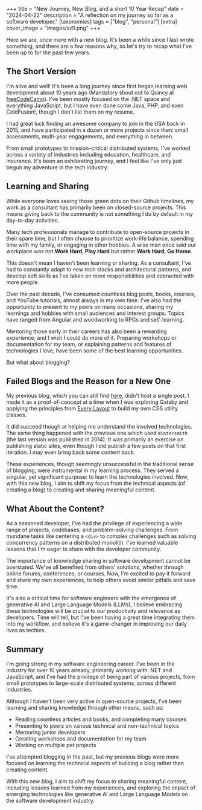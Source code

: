 +++
title = "New Journey, New Blog, and a short 10 Year Recap"
date = "2024-04-22"
description = "A reflection on my journey so far as a software developer."
[taxonomies]
tags = ["blog", "personal"]
[extra]
cover_image = "images/sd1.png"
+++

Here we are, once more with a new blog. It's been a while since I last wrote something, and there are a few reasons why, so let's try to recap what I've been up to for the past few years.

<!--more-->

## The Short Version

I'm alive and well! It's been a long journey since first began learning web development about 10 years ago (Mandatory shout out to Quincy at [freeCodeCamp](https://www.freecodecamp.org)). I've been mostly focused on the .NET space and everything JavaScript, but I have even done some Java, PHP, and even ColdFusion!, though I don't list them on my resume.

I had great luck finding an awesome company to join in the USA back in 2015, and have participated in a dozen or more projects since then: small assessments, multi-year engagements, and everything in between.

From small prototypes to mission-critical distributed systems, I've worked across a variety of industries including education, healthcare, and insurance. It's been an exhilarating journey, and I feel like I've only just begun my adventure in the tech industry.

## Learning and Sharing

While everyone loves seeing those green dots on their Github timelines, my work as a consultant has primarily been on closed-source projects. This means giving back to the community is not something I do by default in my day-to-day activities.

Many tech professionals manage to contribute to open-source projects in their spare time, but I often choose to prioritize work-life balance, spending time with my family, or engaging in other hobbies. A wise man once said our workplace was not **Work Hard, Play Hard** but rather **Work Hard, Go Home**.

This doesn't mean I haven't been learning or sharing. As a consultant, I've had to constantly adapt to new tech stacks and architectural patterns, and develop soft skills as I've taken on more responsibilities and interacted with more people.

Over the past decade, I've consumed countless blog posts, books, courses, and YouTube tutorials, almost always in my own time. I've also had the opportunity to present to my peers on many occasions, sharing my learnings and hobbies with small audiences and interest groups. Topics have ranged from Angular and woodworking to RPGs and self-learning.

Mentoring those early in their careers has also been a rewarding experience, and I wish I could do more of it. Preparing workshops or documentation for my team, or explaining patterns and features of technologies I love, have been some of the best learning opportunities.

But what about blogging?

## Failed Blogs and the Reason for a New One

My previous blog, which you can still find [here](https://condescending-snyder-76461d.netlify.app/), didn't host a single post. I made it as a proof-of-concept at a time when I was exploring Gatsby and applying the principles from [Every Layout](https://every-layout.dev/) to build my own CSS utility classes.

It did succeed though at helping me understand the involved technologies. The same thing happened with the previous one which used `Wintersmith` (the last version was published in 2014). It was primarily an exercise on publishing static sites, even though I did publish a few posts on that first iteration. I may even bring back some content back.

These experiences, though seemingly unsuccessful in the traditional sense of blogging, were instrumental in my learning process. They served a singular, yet significant purpose: to learn the technologies involved. Now, with this new blog, I aim to shift my focus from the technical aspects (of creating a blog) to creating and sharing meaningful content.

## What About the Content?

As a seasoned developer, I've had the privilege of experiencing a wide range of projects, codebases, and problem-solving challenges. From mundane tasks like centering a `<div>` to complex challenges such as solving concurrency patterns on a distributed monolith. I've learned valuable lessons that I'm eager to share with the developer community.

The importance of knowledge sharing in software development cannot be overstated. We've all benefited from others' solutions, whether through online forums, conferences, or courses. Now, I'm excited to pay it forward and share my own experiences, to help others avoid similar pitfalls and save time.

It's also a critical time for software engineers with the emergence of generative AI and Large Language Models (LLMs), I believe embracing these technologies will be crucial to our productivity and relevance as developers. Time will tell, but I've been having a great time integrating them into my workflow, and believe it's a game-changer in improving our daily lives as techies.

## Summary

I'm going strong in my software engineering career. I've been in the industry for over 10 years already, primarily working with .NET and JavaScript, and I've had the privilege of being part of various projects, from small prototypes to large-scale distributed systems, across different industries.

Although I haven't been very active in open-source projects, I've been learning and sharing knowledge through other means, such as:

- Reading countless articles and books, and completing many courses
- Presenting to peers on various technical and non-technical topics
- Mentoring junior developers
- Creating workshops and documentation for my team
- Working on multiple pet projects

I've attempted blogging in the past, but my previous blogs were more focused on learning the technical aspects of building a blog rather than creating content.

With this new blog, I aim to shift my focus to sharing meaningful content, including lessons learned from my experiences, and exploring the impact of emerging technologies like generative AI and Large Language Models on the software development industry.
